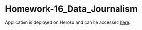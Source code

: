 # Homework-16_Data_Journalism
<p>Application is deployed on Heroku and can be accessed <a href="https://koudash-datajournalism.herokuapp.com/">here</a>.
